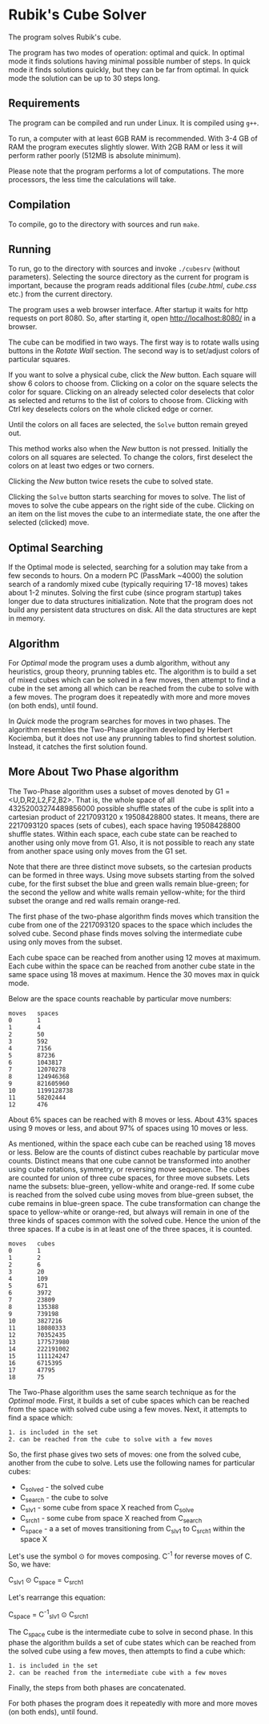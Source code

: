 # Rubik's Cube Solver

The program solves Rubik's cube.

The program has two modes of operation: optimal and quick. In optimal mode
it finds solutions having minimal possible number of steps. In quick mode
it finds solutions quickly, but they can be far from optimal. In quick
mode the solution can be up to 30 steps long.

## Requirements

The program can be compiled and run under Linux. It is compiled using `g++`.

To run, a computer with at least 6GB RAM is recommended.
With 3-4 GB of RAM the program executes slightly slower.
With 2GB RAM or less it will perform rather poorly
(512MB is absolute minimum).

Please note that the program performs a lot of computations. The more
processors, the less time the calculations will take.

## Compilation

To compile, go to the directory with sources and run `make`.

## Running

To run, go to the directory with sources and invoke `./cubesrv`
(without parameters). Selecting the source directory as the current
for program is important, because the program reads additional files
(_cube.html_, _cube.css_ etc.) from the current directory.

The program uses a web browser interface. After startup it waits
for http requests on port 8080. So, after starting it, open
[http://localhost:8080/](http://localhost:8080/) in a browser.

The cube can be modified in two ways. The first way is to rotate walls using
buttons in the _Rotate Wall_ section. The second way is to set/adjust colors of
particular squares.

If you want to solve a physical cube, click the _New_ button.  Each square will
show 6 colors to choose from. Clicking on a color on the square selects the
color for square. Clicking on an already selected color deselects that color as
selected and returns to the list of colors to choose from.
Clicking with Ctrl key deselects colors on the whole clicked edge or corner.

Until the colors on all faces are selected, the `Solve` button remain greyed
out.

This method works also when the _New_ button is not pressed. Initially the
colors on all squares are selected. To change the colors, first deselect the
colors on at least two edges or two corners.

Clicking the _New_ button twice resets the cube to solved state.

Clicking the `Solve` button starts searching for moves to solve.
The list of moves to solve the cube appears on the right side of the cube.
Clicking on an item on the list moves the cube to an intermediate state, the
one after the selected (clicked) move.

## Optimal Searching

If the Optimal mode is selected, searching for a solution may take from a few
seconds to hours.  On a modern PC (PassMark ~4000) the solution search of a
randomly mixed cube (typically requiring 17-18 moves) takes about 1-2 minutes.
Solving the first cube (since program startup) takes longer due to data
structures initialization. Note that the program does not build any persistent
data structures on disk. All the data structures are kept in memory.

## Algorithm

For _Optimal_ mode the program uses a dumb algorithm, without any heuristics,
group theory, prunning tables etc. The algorithm is to build a set of mixed
cubes which can be solved in a few moves, then attempt to find a cube in the
set among all which can be reached from the cube to solve with a few moves. The
program does it repeatedly with more and more moves (on both ends), until
found.

In _Quick_ mode the program searches for moves in two phases. The algorithm
resembles the Two-Phase algorihm developed by Herbert Kociemba, but it does
not use any prunning tables to find shortest solution. Instead, it catches
the first solution found.

## More About Two Phase algorithm

The Two-Phase algorithm uses a subset of moves denoted by
G1 = &lt;U,D,R2,L2,F2,B2&gt;. That is, the whole space of all
43252003274489856000 possible shuffle states of the cube is split into a
cartesian product of 2217093120 x 19508428800 states. It means, there are
2217093120 spaces (sets of cubes), each space having 19508428800 shuffle
states.  Within each space, each cube state can be reached to another
using only move from G1. Also, it is not possible to reach any state from
another space using only moves from the G1 set.

Note that there are three distinct move subsets, so the cartesian products
can be formed in three ways. Using move subsets starting from the solved
cube, for the first subset the blue and green walls remain blue-green;
for the second the yellow and white walls remain yellow-white; for the
third subset the orange and red walls remain orange-red.

The first phase of the two-phase algorithm finds moves which transition
the cube from one of the 2217093120 spaces to the space which includes
the solved cube. Second phase finds moves solving the intermediate cube
using only moves from the subset.

Each cube space can be reached from another using 12 moves at maximum. Each
cube within the space can be reached from another cube state in the same space
using 18 moves at maximum. Hence the 30 moves max in quick mode.

Below are the space counts reachable by particular move numbers:

    moves   spaces
    0       1
    1       4
    2       50
    3       592
    4       7156
    5       87236
    6       1043817
    7       12070278
    8       124946368
    9       821605960
    10      1199128738
    11      58202444
    12      476

About 6% spaces can be reached with 8 moves or less. About 43% spaces
using 9 moves or less, and about 97% of spaces using 10 moves or less.

As mentioned, within the space each cube can be reached using 18 moves
or less. Below are the counts of distinct cubes reachable by particular
move counts. Distinct means that one cube cannot be transformed into another
using cube rotations, symmetry, or reversing move sequence. The cubes are
counted for union of three cube spaces, for three move subsets. Lets
name the subsets: blue-green, yellow-white and orange-red. If some cube
is reached from the solved cube using moves from blue-green subset,
the cube remains in blue-green space. The cube transformation can change
the space to yellow-white or orange-red, but always will remain in one
of the three kinds of spaces common with the solved cube. Hence the union
of the three spaces. If a cube is in at least one of the three spaces, it is
counted.

    moves   cubes
    0       1
    1       2
    2       6
    3       20
    4       109
    5       671
    6       3972
    7       23809
    8       135388
    9       739198
    10      3827216
    11      18080333
    12      70352435
    13      177573980
    14      222191002
    15      111124247
    16      6715395
    17      47795
    18      75


The Two-Phase algorithm uses the same search technique as for the
_Optimal_ mode. First, it builds a set of cube spaces which can be reached
from the space with solved cube using a few moves. Next, it attempts to find a
space which:

    1. is included in the set
    2. can be reached from the cube to solve with a few moves

So, the first phase gives two sets of moves: one from the solved cube,
another from the cube to solve. Lets use the following names for particular
cubes:

<div>
    <ul>
     <li>C<sub>solved</sub> - the solved cube</li>
     <li>C<sub>search</sub> - the cube to solve</li>
     <li>C<sub>slv1</sub> - some cube from space X reached from C<sub>solve</sub></li>
     <li>C<sub>srch1</sub> - some cube from space X reached from C<sub>search</sub></li>
     <li>C<sub>space</sub> - a a set of moves transitioning from
        C<sub>slv1</sub> to C<sub>srch1</sub> within the space X</li>
    </ul>
</div>

<p>
Let's use the symbol &#8857; for moves composing. C<sup>-1</sup> for reverse moves of C.
So, we have:
</p>

<div>
    C<sub>slv1</sub> &#8857; C<sub>space</sub> = C<sub>srch1</sub>
</div>

Let's rearrange this equation:

<div>
    C<sub>space</sub> = C<sup>-1</sup><sub>slv1</sub> &#8857; C<sub>srch1</sub>
</div>

<p>
The C<sub>space</sub> cube is the intermediate cube to solve in second phase.
In this phase the algorithm builds a set of cube states which can
be reached from the solved cube using a few moves, then attempts to find a
cube which:
</p>

    1. is included in the set
    2. can be reached from the intermediate cube with a few moves

Finally, the steps from both phases are concatenated.

For both phases the program does it repeatedly with more and more moves
(on both ends), until found.

